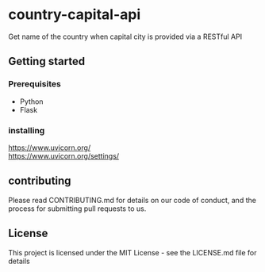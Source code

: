 # country-capital-api
Get name of the country when capital city is provided via a RESTful API
## Getting started
### Prerequisites
- Python
- Flask
### installing
https://www.uvicorn.org/  
https://www.uvicorn.org/settings/  
## contributing
Please read CONTRIBUTING.md for details on our code of conduct, and the process for submitting pull requests to us.
## License
This project is licensed under the MIT License - see the LICENSE.md file for details

